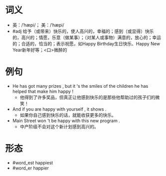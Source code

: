 # 词义
- 英：/ˈhæpi/； 美：/ˈhæpi/
- #adj 给予（或带来）快乐的，使人高兴的，幸福的；感到（或显得）快乐的，高兴的；情愿，乐意（做某事）；（对某人或事物）满意的，放心的；幸运的；合适的，恰当的；表示祝愿，如Happy Birthday生日快乐、Happy New Year新年好等；<口>微醉的
# 例句
- He has got many prizes , but it 's the smiles of the children he has helped that make him happy !
	- 他得到了许多奖品，但真正让他感到快乐的是那些他帮助过的孩子们的微笑！
- And if you are happy with yourself , it shows .
	- 如果你自己感到快乐的话，就能收获更多的快乐。
- Main Street won 't be happy with this new program .
	- 中产阶级不会对这个新计划感到高兴的。
# 形态
- #word_est happiest
- #word_er happier
